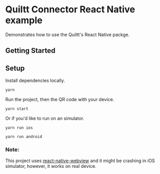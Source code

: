 # Quiltt Connector React Native  example
Demonstrates how to use the Quiltt's React Native packge.

## Getting Started

## Setup

Install dependencies locally.
```
yarn
```

Run the project, then the QR code with your device.
```
yarn start
```

Or if you'd like to run on an simulator.
```
yarn run ios
```
```
yarn run android
```

### Note:
This project uses [react-native-webview](https://www.npmjs.com/package/react-native-webview) and it might be crashing in iOS simulator, however, it works on real device.
